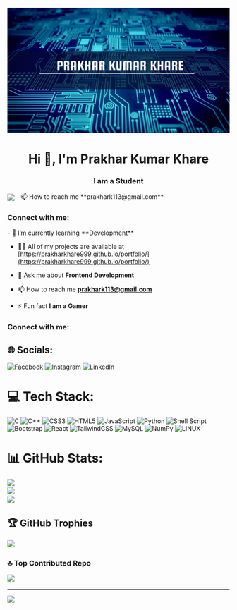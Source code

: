 ![logo](https://github.com/prakharkhare999/prakharkhare999/blob/main/Banner2.png.png)
<h1 align="center">Hi 👋, I'm Prakhar Kumar Khare</h1>
<h3 align="center">I am a Student</h3>
<img align="center" witdh="700px"  src="https://c4.wallpaperflare.com/wallpaper/170/85/290/anarchy-computer-hack-hacker-wallpaper-preview.jpg">
- 📫 How to reach me **prakhark113@gmail.com**

<h3 align="left">Connect with me:</h3>
<p align="left">
</p>
- 🌱 I’m currently learning **Development**

- 👨‍💻 All of my projects are available at [https://prakharkhare999.github.io/portfolio/](https://prakharkhare999.github.io/portfolio/)

- 💬 Ask me about **Frontend Development**

- 📫 How to reach me **prakhark113@gmail.com**

- ⚡ Fun fact **I am a Gamer**

<h3 align="left">Connect with me:</h3>
<p align="left">
</p>


## 🌐 Socials:
[![Facebook](https://img.shields.io/badge/Facebook-%231877F2.svg?logo=Facebook&logoColor=white)](https://facebook.com/https://www.facebook.com/prakhar.khare.353?mibextid=ZbWKwL) [![Instagram](https://img.shields.io/badge/Instagram-%23E4405F.svg?logo=Instagram&logoColor=white)](https://instagram.com/https://instagram.com/prakhar_khare_00999?igshid=ZDdkNTZiNTM=) [![LinkedIn](https://img.shields.io/badge/LinkedIn-%230077B5.svg?logo=linkedin&logoColor=white)](https://linkedin.com/in/https://www.linkedin.com/in/prakhar-kumar-khare-41211a20a/) 

# 💻 Tech Stack:
![C](https://img.shields.io/badge/c-%2300599C.svg?style=for-the-badge&logo=c&logoColor=white) ![C++](https://img.shields.io/badge/c++-%2300599C.svg?style=for-the-badge&logo=c%2B%2B&logoColor=white) ![CSS3](https://img.shields.io/badge/css3-%231572B6.svg?style=for-the-badge&logo=css3&logoColor=white) ![HTML5](https://img.shields.io/badge/html5-%23E34F26.svg?style=for-the-badge&logo=html5&logoColor=white) ![JavaScript](https://img.shields.io/badge/javascript-%23323330.svg?style=for-the-badge&logo=javascript&logoColor=%23F7DF1E) ![Python](https://img.shields.io/badge/python-3670A0?style=for-the-badge&logo=python&logoColor=ffdd54) ![Shell Script](https://img.shields.io/badge/shell_script-%23121011.svg?style=for-the-badge&logo=gnu-bash&logoColor=white) ![Bootstrap](https://img.shields.io/badge/bootstrap-%23563D7C.svg?style=for-the-badge&logo=bootstrap&logoColor=white) ![React](https://img.shields.io/badge/react-%2320232a.svg?style=for-the-badge&logo=react&logoColor=%2361DAFB) ![TailwindCSS](https://img.shields.io/badge/tailwindcss-%2338B2AC.svg?style=for-the-badge&logo=tailwind-css&logoColor=white) ![MySQL](https://img.shields.io/badge/mysql-%2300f.svg?style=for-the-badge&logo=mysql&logoColor=white) ![NumPy](https://img.shields.io/badge/numpy-%23013243.svg?style=for-the-badge&logo=numpy&logoColor=white) ![LINUX](https://img.shields.io/badge/Linux-FCC624?style=for-the-badge&logo=linux&logoColor=black)
# 📊 GitHub Stats:
![](https://github-readme-stats.vercel.app/api?username=prakharkhare999&theme=shades-of-purple&hide_border=false&include_all_commits=false&count_private=false)<br/>
![](https://github-readme-streak-stats.herokuapp.com/?user=prakharkhare999&theme=shades-of-purple&hide_border=false)<br/>
![](https://github-readme-stats.vercel.app/api/top-langs/?username=prakharkhare999&theme=shades-of-purple&hide_border=false&include_all_commits=false&count_private=false&layout=compact)

## 🏆 GitHub Trophies
![](https://github-profile-trophy.vercel.app/?username=prakharkhare999&theme=radical&no-frame=false&no-bg=false&margin-w=4)

### 🔝 Top Contributed Repo
![](https://github-contributor-stats.vercel.app/api?username=prakharkhare999&limit=5&theme=dark&combine_all_yearly_contributions=true)

---
[![](https://visitcount.itsvg.in/api?id=prakharkhare999&icon=0&color=0)](https://visitcount.itsvg.in)

<!-- Proudly created with GPRM ( https://gprm.itsvg.in ) -->
